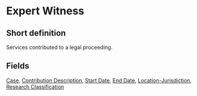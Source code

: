 # Expert Witness
## Short definition
Services contributed to a legal proceeding.
## Fields
[Case](../Object-Fields/Expert%20Witness/Case.md),
[Contribution Description](../Object-Fields/Expert%20Witness/Contribution%20Description.md),
[Start Date](../Object-Fields/Expert%20Witness/Start%20Date.md),
[End Date](../Object-Fields/Expert%20Witness/End%20Date.md),
[Location-Jurisdiction](../Object-Fields/Expert%20Witness/Location-Jurisdiction.md),
[Research Classification](../Object-Fields/Expert%20Witness/Research%20Classification.md)
